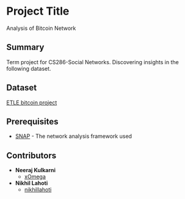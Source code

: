 # Project Title

Analysis of Bitcoin Network

## Summary

Term project for CS286-Social Networks. 
Discovering insights in the following dataset.

## Dataset
[ETLE bitcoin project](http://www.vo.elte.hu/bitcoin/downloads.htm)

## Prerequisites

* [SNAP](https://snap.stanford.edu/snappy/index.html) - The network analysis framework used

## Contributors

* **Neeraj Kulkarni**
  - [xOmega](https://github.com/xOmega)
* **Nikhil Lahoti**
  - [nikhillahoti](https://github.com/nikhillahoti)




